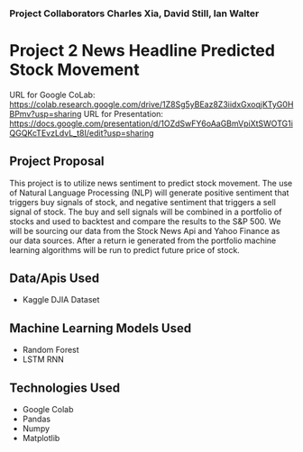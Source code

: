 ### Project Collaborators Charles Xia, David Still, Ian Walter

# Project 2 News Headline Predicted Stock Movement

URL for Google CoLab: https://colab.research.google.com/drive/1Z8Sg5yBEaz8Z3iidxGxoqjKTyG0HBPmv?usp=sharing
URL for Presentation: https://docs.google.com/presentation/d/1OZdSwFY6oAaGBmVpiXtSWOTG1iQGQKcTEvzLdvL_t8I/edit?usp=sharing

## Project Proposal
This project is to utilize news sentiment to predict stock movement. The use of Natural Language Processing (NLP) will generate positive sentiment that triggers buy signals of stock, and negative sentiment that triggers a sell signal of stock. The buy and sell signals will be combined in a portfolio of stocks and used to backtest and compare the results to the S&P 500. We will be sourcing our data from the Stock News Api and Yahoo Finance as our data sources. After a return ie generated from the portfolio machine learning algorithms will be run to predict future price of stock.

## Data/Apis Used
- Kaggle DJIA Dataset

## Machine Learning Models Used
- Random Forest
- LSTM RNN

## Technologies Used
- Google Colab
- Pandas
- Numpy
- Matplotlib

